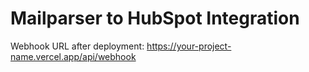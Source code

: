 # Mailparser to HubSpot Integration

Webhook URL after deployment:
https://your-project-name.vercel.app/api/webhook
